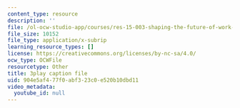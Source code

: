 ```yaml
---
content_type: resource
description: ''
file: /ol-ocw-studio-app/courses/res-15-003-shaping-the-future-of-work-15-662x-spring-2016/904e5af477f0abf323c0e520b10dbd11_CBToKajn2u4.srt
file_size: 10152
file_type: application/x-subrip
learning_resource_types: []
license: https://creativecommons.org/licenses/by-nc-sa/4.0/
ocw_type: OCWFile
resourcetype: Other
title: 3play caption file
uid: 904e5af4-77f0-abf3-23c0-e520b10dbd11
video_metadata:
  youtube_id: null
---
```

